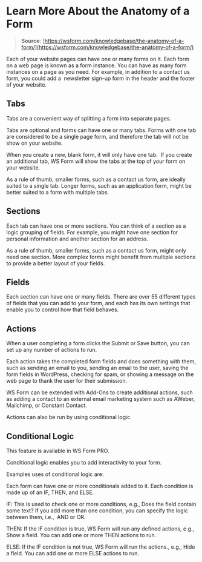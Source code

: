 # Learn More About the Anatomy of a Form

> **Source**: [https://wsform.com/knowledgebase/the-anatomy-of-a-form/](https://wsform.com/knowledgebase/the-anatomy-of-a-form/)


Each of your website pages can have one or many forms on it. Each form on a web page is known as a form instance. You can have as many form instances on a page as you need. For example, in addition to a contact us form, you could add a  newsletter sign-up form in the header and the footer of your website.

## Tabs

Tabs are a convenient way of splitting a form into separate pages.

Tabs are optional and forms can have one or many tabs. Forms with one tab are considered to be a single page form, and therefore the tab will not be show on your website.

When you create a new, blank form, it will only have one tab.  If you create an additional tab, WS Form will show the tabs at the top of your form on your website.

As a rule of thumb, smaller forms, such as a contact us form, are ideally suited to a single tab. Longer forms, such as an application form, might be better suited to a form with multiple tabs.

## Sections

Each tab can have one or more sections. You can think of a section as a logic grouping of fields. For example, you might have one section for personal information and another section for an address.

As a rule of thumb, smaller forms, such as a contact us form, might only need one section. More complex forms might benefit from multiple sections to provide a better layout of your fields.

## Fields

Each section can have one or many fields. There are over 55 different types of fields that you can add to your form, and each has its own settings that enable you to control how that field behaves.

## Actions

When a user completing a form clicks the Submit or Save button, you can set up any number of actions to run.

Each action takes the completed form fields and does something with them, such as sending an email to you, sending an email to the user, saving the form fields in WordPress, checking for spam, or showing a message on the web page to thank the user for their submission.

WS Form can be extended with Add-Ons to create additional actions, such as adding a contact to an external email marketing system such as AWeber, Mailchimp, or Constant Contact.

Actions can also be run by using conditional logic.

## Conditional Logic

This feature is available in WS Form PRO.

Conditional logic enables you to add interactivity to your form.

Examples uses of conditional logic are:

Each form can have one or more conditionals added to it. Each condition is made up of an IF, THEN, and ELSE.

IF: This is used to check one or more conditions, e.g., Does the field contain some text? If you add more than one condition, you can specify the logic between them, i.e.,  AND or OR.

THEN: If the IF condition is true, WS Form will run any defined actions, e.g., Show a field. You can add one or more THEN actions to run.

ELSE: If the IF condition is not true, WS Form will run the actions., e.g., Hide a field. You can add one or more ELSE actions to run.
